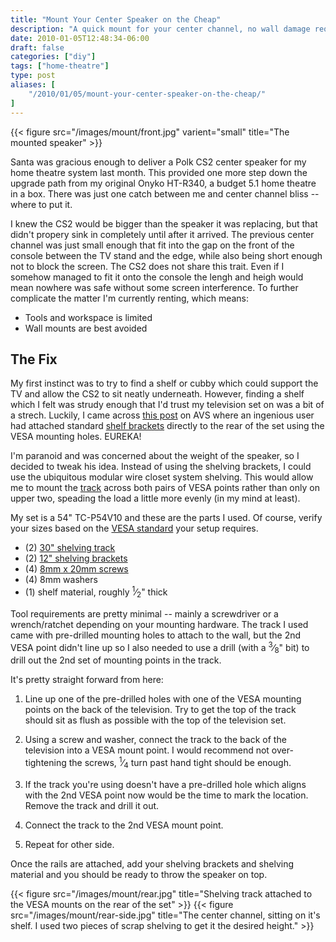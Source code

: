 ```yaml
---
title: "Mount Your Center Speaker on the Cheap"
description: "A quick mount for your center channel, no wall damage required."
date: 2010-01-05T12:48:34-06:00
draft: false
categories: ["diy"]
tags: ["home-theatre"]
type: post
aliases: [
    "/2010/01/05/mount-your-center-speaker-on-the-cheap/"
]
---
```


{{< figure src="/images/mount/front.jpg" varient="small" title="The mounted speaker" >}}

Santa was gracious enough to deliver a Polk CS2 center speaker for my home theatre system last month.  This provided one more step down the upgrade path from my original Onyko HT-R340, a budget 5.1 home theatre in a box.  There was just one catch between me and center channel bliss -- where to put it.

I knew the CS2 would be bigger than the speaker it was replacing, but that didn't propery sink in completely until after it arrived.  The previous center channel was just small enough that fit into the gap on the front of the console between the TV stand and the edge, while also being short enough not to block the screen.  The CS2 does not share this trait.  Even if I somehow managed to fit it onto the console the lengh and heigh would mean nowhere was safe without some screen interference. To further complicate the matter I'm currently renting, which means:

- Tools and workspace is limited
- Wall mounts are best avoided

## The Fix

My first instinct was to try to find a shelf or cubby which could support the TV and allow the CS2 to sit neatly underneath.  However, finding a shelf which I felt was strudy enough that I'd trust my television set on was a bit of a strech.  Luckily, I came across [this post](http://www.avsforum.com/forum/89-speakers/630450-energy-owners-thread-289.html#post16188142) on AVS where an ingenious user had attached standard [shelf brackets](https://amzn.to/2DGc6un) directly to the rear of the set using the VESA mounting holes. EUREKA!

I'm paranoid and was concerned about the weight of the speaker, so I decided to tweak his idea. Instead of using the shelving brackets, I could use the ubiquitous modular wire closet system shelving.  This would allow me to mount the [track](http://amzn.to/2iGHMU5) across both pairs of VESA points rather than only on upper two, speading the load a little more evenly (in my mind at least).

My set is a 54" TC-P54V10 and these are the parts I used.  Of course, verify your sizes based on the [VESA standard](https://en.wikipedia.org/wiki/Flat_Display_Mounting_Interface) your setup requires.

- (2) [30" shelving track](https://amzn.to/2z9UD9J "Shelving track")
- (2) [12" shelving brackets](https://amzn.to/2K5OHTu "Shelving Bracket")
- (4) [8mm x 20mm screws](https://amzn.to/2PyHCRB "Mounting hardware")
- (4) 8mm washers
- (1) shelf material, roughly <sup>1</sup>&frasl;<sub>2</sub>" thick

Tool requirements are pretty minimal -- mainly a screwdriver or a wrench/ratchet depending on your mounting hardware.  The track I used came with pre-drilled mounting holes to attach to the wall, but the 2nd VESA point didn't line up so I also needed to use a drill (with a <sup>3</sup>&frasl;<sub>8</sub>" bit) to drill out the 2nd set of mounting points in the track.

It's pretty straight forward from here:

1. Line up one of the pre-drilled holes with one of the VESA mounting points on the back of the television. Try to get the top of the track should sit as flush as possible with the top of the television set.

2. Using a screw and washer, connect the track to the back of the television into a VESA mount point.  I would recommend not over-tightening the screws, <sup>1</sup>&frasl;<sub>4</sub> turn past hand tight should be enough.

3. If the track you're using doesn't have a pre-drilled hole which aligns with the 2nd VESA point now would be the time to mark the location. Remove the track and drill it out.

4. Connect the track to the 2nd VESA mount point.

5. Repeat for other side.

Once the rails are attached, add your shelving brackets and shelving material and you should be ready to throw the speaker on top.

<div class='dual'>
{{< figure src="/images/mount/rear.jpg" title="Shelving track attached to the VESA mounts on the rear of the set" >}}
{{< figure src="/images/mount/rear-side.jpg" title="The center channel, sitting on it's shelf. I used two pieces of scrap shelving to get it the desired height." >}}
</div>
